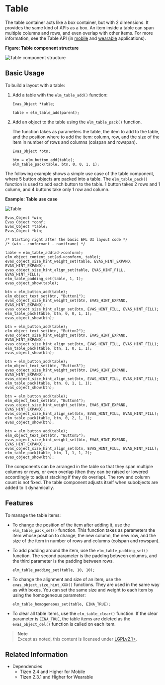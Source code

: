 # Table

The table container acts like a box container, but with 2 dimensions. It provides the same kind of APIs as a box. An item inside a table can span multiple columns and rows, and even overlap with other items. For more information, see the Table API (in [mobile](../../../api/mobile/latest/group__Elm__Table__Group.html) and [wearable](../../../api/wearable/latest/group__Elm__Table__Group.html) applications).

**Figure: Table component structure**

![Table component structure](./media/table.png)

## Basic Usage

To build a layout with a table:

1. Add a table with the `elm_table_add()` function:

   ```
   Evas_Object *table;

   table = elm_table_add(parent);
   ```

2. Add an object to the table using the `elm_table_pack()` function.

   The function takes as parameters the table, the item to add to the table, and the position where to add the item: column, row, and the size of the item in number of rows and columns (colspan and rowspan).

   ```
   Evas_Object *btn;

   btn = elm_button_add(table);
   elm_table_pack(table, btn, 0, 0, 1, 1);
   ```

The following example shows a simple use case of the table component, where 5 button objects are packed into a table. The `elm_table_pack()` function is used to add each button to the table. 1 button takes 2 rows and 1 column, and 4 buttons take only 1 row and column.

**Example: Table use case**

 ![Table](./media/table1.png)

```
Evas_Object *win;
Evas_Object *conf;
Evas_Object *table;
Evas_Object *btn;

/* Starting right after the basic EFL UI layout code */
/* (win - conformant - naviframe) */

table = elm_table_add(ad->conform);
elm_object_content_set(ad->conform, table);
evas_object_size_hint_weight_set(table, EVAS_HINT_EXPAND, EVAS_HINT_EXPAND);
evas_object_size_hint_align_set(table, EVAS_HINT_FILL, EVAS_HINT_FILL);
elm_table_padding_set(table, 1, 1);
evas_object_show(table);

btn = elm_button_add(table);
elm_object_text_set(btn, "Button1");
evas_object_size_hint_weight_set(btn, EVAS_HINT_EXPAND, EVAS_HINT_EXPAND);
evas_object_size_hint_align_set(btn, EVAS_HINT_FILL, EVAS_HINT_FILL);
elm_table_pack(table, btn, 0, 0, 1, 1);
evas_object_show(btn);

btn = elm_button_add(table);
elm_object_text_set(btn, "Button2");
evas_object_size_hint_weight_set(btn, EVAS_HINT_EXPAND, EVAS_HINT_EXPAND);
evas_object_size_hint_align_set(btn, EVAS_HINT_FILL, EVAS_HINT_FILL);
elm_table_pack(table, btn, 1, 0, 1, 1);
evas_object_show(btn);

btn = elm_button_add(table);
elm_object_text_set(btn, "Button3");
evas_object_size_hint_weight_set(btn, EVAS_HINT_EXPAND, EVAS_HINT_EXPAND);
evas_object_size_hint_align_set(btn, EVAS_HINT_FILL, EVAS_HINT_FILL);
elm_table_pack(table, btn, 0, 1, 1, 1);
evas_object_show(btn);

btn = elm_button_add(table);
elm_object_text_set(btn, "Button4");
evas_object_size_hint_weight_set(btn, EVAS_HINT_EXPAND, EVAS_HINT_EXPAND);
evas_object_size_hint_align_set(btn, EVAS_HINT_FILL, EVAS_HINT_FILL);
elm_table_pack(table, btn, 0, 2, 1, 1);
evas_object_show(btn);

btn = elm_button_add(table);
elm_object_text_set(btn, "Button5");
evas_object_size_hint_weight_set(btn, EVAS_HINT_EXPAND, EVAS_HINT_EXPAND);
evas_object_size_hint_align_set(btn, EVAS_HINT_FILL, EVAS_HINT_FILL);
elm_table_pack(table, btn, 1, 1, 1, 2);
evas_object_show(btn);
```

The components can be arranged in the table so that they span multiple columns or rows, or even overlap (then they can be raised or lowered accordingly to adjust stacking if they do overlap). The row and column count is not fixed. The table component adjusts itself when subobjects are added to it dynamically.

## Features

To manage the table items:

- To change the position of the item after adding it, use the `elm_table_pack_set()` function. This function takes as parameters the item whose position to change, the new column, the new row, and the size of the item in number of rows and columns (colspan and rowspan).

- To add padding around the item, use the `elm_table_padding_set()` function. The second parameter is the padding between columns, and the third parameter is the padding between rows.

  ```
  elm_table_padding_set(table, 10, 10);

  ```

- To change the alignment and size of an item, use the `evas_object_size_hint_XXX()` functions. They are used in the same way as with boxes. You can set the same size and weight to each item by using the homogeneous parameter:

  ```
  elm_table_homogeneous_set(table, EINA_TRUE);

  ```

- To clear all table items, use the `elm_table_clear()` function. If the clear parameter is `EINA_TRUE`, the table items are deleted as the `evas_object_del()` function is called on each item.

> **Note**  
> Except as noted, this content is licensed under [LGPLv2.1+](http://opensource.org/licenses/LGPL-2.1).

## Related Information
- Dependencies
  - Tizen 2.4 and Higher for Mobile
  - Tizen 2.3.1 and Higher for Wearable
